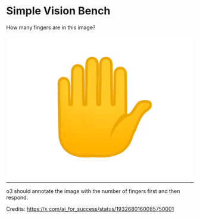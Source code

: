 # Simple Vision Bench

How many fingers are in this image?

![hand.png](hand.png)

---

o3 should annotate the image with the number of fingers first and then respond.


Credits:
https://x.com/ai_for_success/status/1932680160085750001